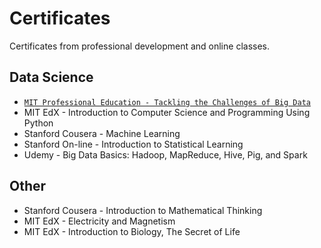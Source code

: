 # Certificates

Certificates from professional development and online classes.

## Data Science

 * [`MIT Professional Education - Tackling the Challenges of Big Data`](MITProfessionalEducation-TacklingTheChallengesOfBigData.pdf)
 * MIT EdX - Introduction to Computer Science and Programming Using Python
 * Stanford Cousera - Machine Learning
 * Stanford On-line - Introduction to Statistical Learning
 * Udemy - Big Data Basics: Hadoop, MapReduce, Hive, Pig, and Spark

## Other
 * Stanford Cousera - Introduction to Mathematical Thinking
 * MIT EdX - Electricity and Magnetism
 * MIT EdX - Introduction to Biology, The Secret of Life